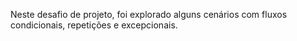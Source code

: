 Neste desafio de projeto, foi explorado alguns cenários com fluxos condicionais, repetições e excepcionais.
